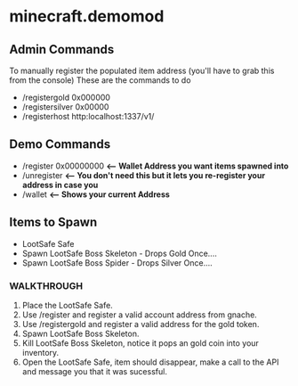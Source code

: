 # minecraft.demomod

## Admin Commands

To manually register the populated item address (you'll have to grab this from the console)
These are the commands to do 

* /registergold 0x000000
* /registersilver 0x00000
* /registerhost http:localhost:1337/v1/

## Demo Commands

* /register 0x00000000 **<-- Wallet Address you want items spawned into**
* /unregister **<-- You don't need this but it lets you re-register your address in case you**
* /wallet **<-- Shows your current Address**

## Items to Spawn

* LootSafe Safe <Looks like an enderchest>
* Spawn LootSafe Boss Skeleton - Drops Gold Once.... 
* Spawn LootSafe Boss Spider - Drops Silver Once....

### WALKTHROUGH

1. Place the LootSafe Safe.
2. Use /register and register a valid account address from gnache.
3. Use /registergold and register a valid address for the gold token. 
3. Spawn LootSafe Boss Skeleton.
4. Kill LootSafe Boss Skeleton, notice it pops an gold coin into your inventory.
5. Open the LootSafe Safe, item should disappear, make a call to the API and message you that it was sucessful.
